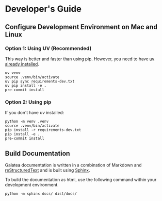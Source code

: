 # Developer's Guide

## Configure Development Environment on Mac and Linux

### Option 1: Using UV (Recommended)

This way is better and faster than using pip. However, you need to have 
[uv already installed](https://docs.astral.sh/uv/getting-started/installation/).

```shell
uv venv
source .venv/bin/activate
uv pip sync requirements-dev.txt
uv pip install -e .
pre-commit install
```

### Option 2: Using pip

If you don't have uv installed:

```shell
python -m venv .venv
source .venv/bin/activate
pip install -r requirements-dev.txt
pip install -e .
pre-commit install
```

## Build Documentation

Galatea documentation is written in a combination of Markdown and 
[reStructuredText](https://www.sphinx-doc.org/en/master/usage/restructuredtext/basics.html) 
and is built using [Sphinx](https://www.sphinx-doc.org/en/master/index.html). 

To build the documentation as html, use the following command within your 
development environment.

```shell
python -m sphinx docs/ dist/docs/
```